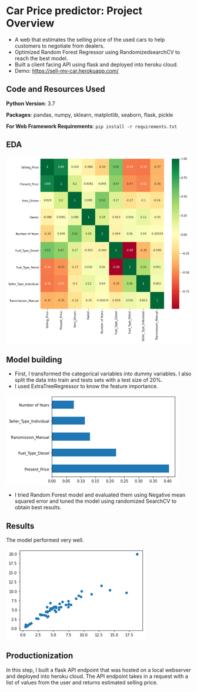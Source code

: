 # Car Price predictor: Project Overview
* A web that estimates the selling price of the used cars to help customers to negotiate from dealers.
* Optimized Random Forest Regressor using RandomizedsearchCV to reach the best model.
* Built a client facing API using flask and deployed into heroku cloud.
* Demo: https://sell-my-car.herokuapp.com/

## Code and Resources Used
**Python Version**: 3.7

**Packages**: pandas, numpy, sklearn, matplotlib, seaborn, flask, pickle

**For Web Framework Requirements**: `pip install -r requirements.txt`

## EDA
![](https://github.com/yashwanth-gurram/car-price-prediction/blob/master/Images/corr.png)

## Model building
* First, I transformed the categorical variables into dummy variables. I also split the data into train and tests sets with a test size of 20%.
* I used ExtraTreeRegressor to know the feature importance.

![](https://github.com/yashwanth-gurram/car-price-prediction/blob/master/Images/feature_imp.png)

* I tried Random Forest model and evaluated them using Negative mean squared error and tuned the model using randomized SearchCV to obtain best results.

## Results
The model performed very well.

![](https://github.com/yashwanth-gurram/car-price-prediction/blob/master/Images/pred_scatter.png)

## Productionization
In this step, I built a flask API endpoint that was hosted on a local webserver and deployed into heroku cloud. The API endpoint takes in a request with a list of values from the user and returns estimated selling price.
